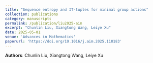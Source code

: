 ```yaml
---
title: "Sequence entropy and IT-tuples for minimal group actions"
collection: publications
category: manuscripts
permalink: /publication/liu2025-aim
excerpt: "Chunlin Liu, Xiangtong Wang, Leiye Xu"
date: 2025-05-01
venue: 'Advances in Mathematics'
paperurl: 'https://doi.org/10.1016/j.aim.2025.110183'
---
```

**Authors**: Chunlin Liu, Xiangtong Wang, Leiye Xu
